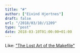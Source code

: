 ```yaml
---
title: "#"
author: ["Eivind Hjertnes"]
draft: false
url: "/2018/03/10//1209"
type: "post"
date: 2018-03-10T01:00:00+01:00
---
```


Like: ["The
Lost Art of the Makefile"](http://www.olioapps.com/blog/the-lost-art-of-the-makefile/)
